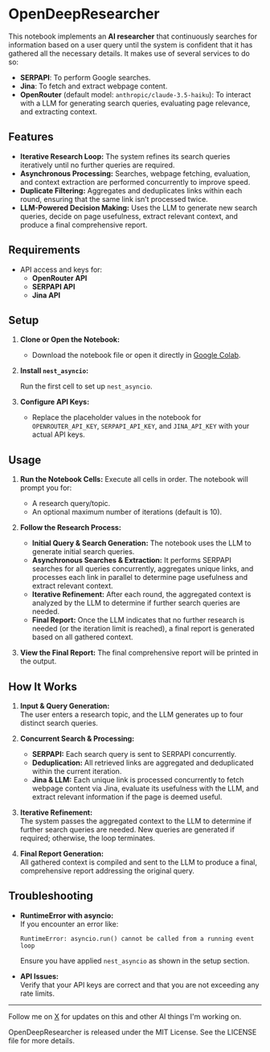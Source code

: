 # OpenDeepResearcher

This notebook implements an **AI researcher** that continuously searches for information based on a user query until the system is confident that it has gathered all the necessary details. It makes use of several services to do so:

- **SERPAPI**: To perform Google searches.
- **Jina**: To fetch and extract webpage content.
- **OpenRouter** (default model: `anthropic/claude-3.5-haiku`): To interact with a LLM for generating search queries, evaluating page relevance, and extracting context.

## Features

- **Iterative Research Loop:** The system refines its search queries iteratively until no further queries are required.
- **Asynchronous Processing:** Searches, webpage fetching, evaluation, and context extraction are performed concurrently to improve speed.
- **Duplicate Filtering:** Aggregates and deduplicates links within each round, ensuring that the same link isn’t processed twice.
- **LLM-Powered Decision Making:** Uses the LLM to generate new search queries, decide on page usefulness, extract relevant context, and produce a final comprehensive report.

## Requirements

- API access and keys for:
  - **OpenRouter API**
  - **SERPAPI API**
  - **Jina API**

## Setup

1. **Clone or Open the Notebook:**
   - Download the notebook file or open it directly in [Google Colab](https://colab.research.google.com/github/mshumer/OpenDeepResearcher/blob/main/open_deep_researcher.ipynb).

2. **Install `nest_asyncio`:**

   Run the first cell to set up `nest_asyncio`.

3. **Configure API Keys:**
   - Replace the placeholder values in the notebook for `OPENROUTER_API_KEY`, `SERPAPI_API_KEY`, and `JINA_API_KEY` with your actual API keys.

## Usage

1. **Run the Notebook Cells:**
   Execute all cells in order. The notebook will prompt you for:
   - A research query/topic.
   - An optional maximum number of iterations (default is 10).

2. **Follow the Research Process:**
   - **Initial Query & Search Generation:** The notebook uses the LLM to generate initial search queries.
   - **Asynchronous Searches & Extraction:** It performs SERPAPI searches for all queries concurrently, aggregates unique links, and processes each link in parallel to determine page usefulness and extract relevant context.
   - **Iterative Refinement:** After each round, the aggregated context is analyzed by the LLM to determine if further search queries are needed.
   - **Final Report:** Once the LLM indicates that no further research is needed (or the iteration limit is reached), a final report is generated based on all gathered context.

3. **View the Final Report:**
   The final comprehensive report will be printed in the output.

## How It Works

1. **Input & Query Generation:**  
   The user enters a research topic, and the LLM generates up to four distinct search queries.

2. **Concurrent Search & Processing:**  
   - **SERPAPI:** Each search query is sent to SERPAPI concurrently.
   - **Deduplication:** All retrieved links are aggregated and deduplicated within the current iteration.
   - **Jina & LLM:** Each unique link is processed concurrently to fetch webpage content via Jina, evaluate its usefulness with the LLM, and extract relevant information if the page is deemed useful.

3. **Iterative Refinement:**  
   The system passes the aggregated context to the LLM to determine if further search queries are needed. New queries are generated if required; otherwise, the loop terminates.

4. **Final Report Generation:**  
   All gathered context is compiled and sent to the LLM to produce a final, comprehensive report addressing the original query.

## Troubleshooting

- **RuntimeError with asyncio:**  
  If you encounter an error like:
  ```
  RuntimeError: asyncio.run() cannot be called from a running event loop
  ```
  Ensure you have applied `nest_asyncio` as shown in the setup section.

- **API Issues:**  
  Verify that your API keys are correct and that you are not exceeding any rate limits.

---

Follow me on [X](https://x.com/mattshumer_) for updates on this and other AI things I'm working on.

OpenDeepResearcher is released under the MIT License. See the LICENSE file for more details.
